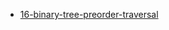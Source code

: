 - [16-binary-tree-preorder-traversal](https://leetcode.com/problems/binary-tree-preorder-traversal/)